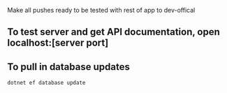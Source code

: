 Make all pushes ready to be tested with rest of app to dev-offical

## To test server and get API documentation, open localhost:[server port]


## To pull in database updates
`dotnet ef database update`
